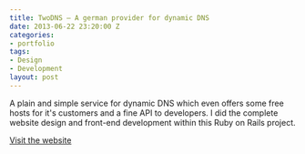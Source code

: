 ```yaml
---
title: TwoDNS – A german provider for dynamic DNS
date: 2013-06-22 23:20:00 Z
categories:
- portfolio
tags:
- Design
- Development
layout: post
---
```


A plain and simple service for dynamic DNS which even offers some free hosts for it's customers and a fine API to developers. I did the complete website design and front-end development within this Ruby on Rails project.

[Visit the website](http://twodns.de)
